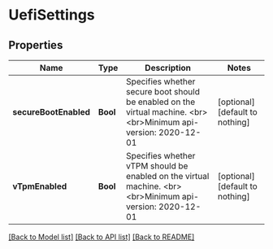 # UefiSettings


## Properties
Name | Type | Description | Notes
------------ | ------------- | ------------- | -------------
**secureBootEnabled** | **Bool** | Specifies whether secure boot should be enabled on the virtual machine. &lt;br&gt;&lt;br&gt;Minimum api-version: 2020-12-01 | [optional] [default to nothing]
**vTpmEnabled** | **Bool** | Specifies whether vTPM should be enabled on the virtual machine. &lt;br&gt;&lt;br&gt;Minimum api-version: 2020-12-01 | [optional] [default to nothing]


[[Back to Model list]](../README.md#models) [[Back to API list]](../README.md#api-endpoints) [[Back to README]](../README.md)


